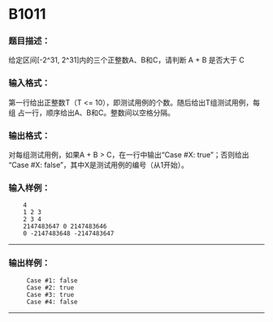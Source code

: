 # B1011

 ### 题目描述：

   给定区间[-2^31, 2^31]内的三个正整数A、B和C，请判断 A + B 是否大于 C
 ### 输入格式：
  第一行给出正整数T（T <= 10），即测试用例的个数。随后给出T组测试用例，每组
  占一行，顺序给出A、B和C。整数间以空格分隔。

 ### 输出格式：

 对每组测试用例，如果A + B > C，在一行中输出“Case #X: true”；否则给出 “Case #X: false”，其中X是测试用例的编号（从1开始）。

 ### 输入样例：
 ```in
     4
     1 2 3
     2 3 4
     2147483647 0 2147483646
     0 -2147483648 -2147483647
 ```
 ---

 ### 输出样例：
```out
     Case #1: false
     Case #2: true
     Case #3: true
     Case #4: false
 ```
 ---